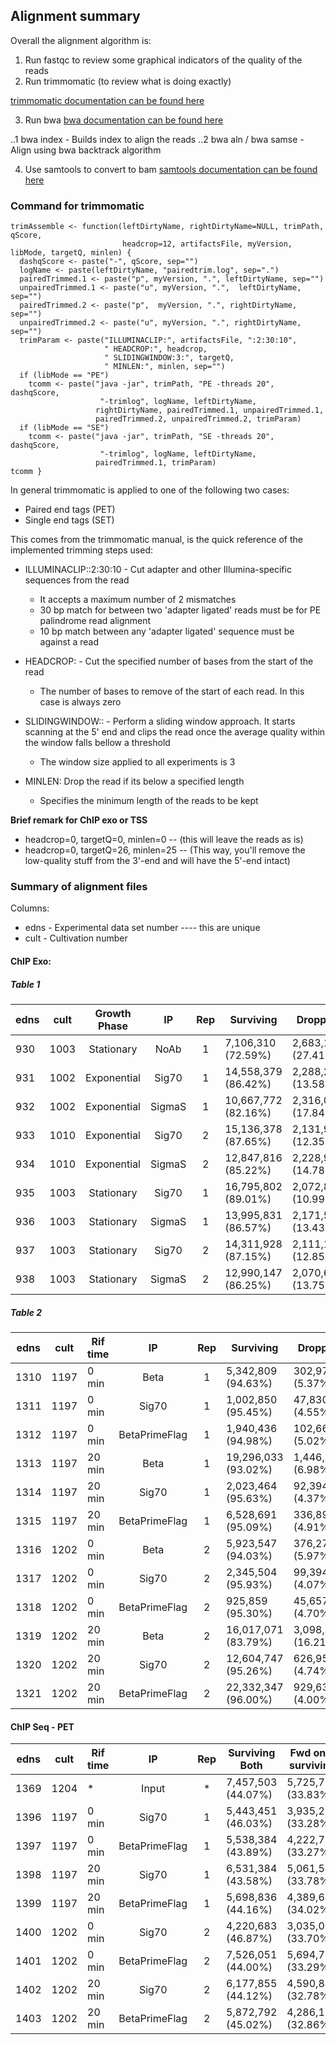 
## Alignment summary

Overall the alignment algorithm is:

1. Run fastqc to review some graphical indicators of the quality of the reads
2. Run trimmomatic (to review what is doing exactly)

[trimmomatic documentation can be found here](http://www.usadellab.org/cms/uploads/supplementary/Trimmomatic/TrimmomaticManual_V0.30.pdf)


3. Run bwa [bwa documentation can be found here](http://bio-bwa.sourceforge.net/bwa.shtml)

 ..1 bwa index - Builds index to align the reads
 ..2 bwa aln / bwa samse - Align using bwa backtrack algorithm

4. Use samtools to convert to bam [samtools documentation can be found here](http://samtools.sourceforge.net/samtools.shtml)

### Command for trimmomatic

```
trimAssemble <- function(leftDirtyName, rightDirtyName=NULL, trimPath, qScore,
                         headcrop=12, artifactsFile, myVersion, libMode, targetQ, minlen) {
  dashqScore <- paste("-", qScore, sep="")
  logName <- paste(leftDirtyName, "pairedtrim.log", sep=".")
  pairedTrimmed.1 <- paste("p", myVersion, ".", leftDirtyName, sep="")
  unpairedTrimmed.1 <- paste("u", myVersion, ".",  leftDirtyName, sep="")
  pairedTrimmed.2 <- paste("p",  myVersion, ".", rightDirtyName, sep="")
  unpairedTrimmed.2 <- paste("u", myVersion, ".", rightDirtyName, sep="") 
  trimParam <- paste("ILLUMINACLIP:", artifactsFile, ":2:30:10", 
                     " HEADCROP:", headcrop,
                     " SLIDINGWINDOW:3:", targetQ,
                     " MINLEN:", minlen, sep="")
  if (libMode == "PE")
    tcomm <- paste("java -jar", trimPath, "PE -threads 20", dashqScore,
                    "-trimlog", logName, leftDirtyName,
                   rightDirtyName, pairedTrimmed.1, unpairedTrimmed.1, 
                   pairedTrimmed.2, unpairedTrimmed.2, trimParam)
  if (libMode == "SE")
    tcomm <- paste("java -jar", trimPath, "SE -threads 20", dashqScore,
                    "-trimlog", logName, leftDirtyName,
                   pairedTrimmed.1, trimParam)
tcomm }
```

In general trimmomatic is applied to one of the following two cases: 
- Paired end tags (PET)
- Single end tags (SET) 

This comes from the trimmomatic manual, is the quick reference of the implemented trimming steps used:
- ILLUMINACLIP:<artifactsFile>:2:30:10 - Cut adapter and other Illumina-specific sequences from the read 
  - It accepts a maximum number of 2 mismatches
  - 30 bp match for between two 'adapter ligated' reads must be for PE palindrome read alignment
  - 10 bp match between any 'adapter ligated' sequence must be against a read

- HEADCROP:<length> - Cut the specified number of bases from the start of the read
  - The number of bases to remove of the start of each read. In this case is always zero

- SLIDINGWINDOW:<window size>:<required quality> - Perform a sliding window approach. It starts scanning at the 5' end and clips the read once the average quality within the window falls bellow a threshold
  - The window size applied to all experiments is 3 

- MINLEN<length>: Drop the read if its below a specified length 
  - Specifies the minimum length of the reads to be kept

**Brief remark for ChIP exo or TSS**
+ headcrop=0, targetQ=0, minlen=0 -- (this will leave the reads as is)
+ headcrop=0, targetQ=26, minlen=25 -- (This way, you'll remove the low-quality stuff from the 3'-end and will have the 5'-end intact)

### Summary of alignment files

Columns:
- edns - Experimental data set number ---- this are unique
- cult - Cultivation number 

#### ChIP Exo:

##### Table 1

|  edns |  cult  | Growth Phase |   IP |  Rep  |  Surviving | Dropped |
| ---   | ---    | :---: |   :---: |:---:   | ---        | ---     |
| 930 | 1003 | Stationary | NoAb | 1 | 7,106,310 (72.59%) |  2,683,193 (27.41%) |
| 931 | 1002 | Exponential| Sig70 | 1 |  14,558,379 (86.42%) |  2,288,292 (13.58%) |
| 932 | 1002 | Exponential | SigmaS | 1 | 10,667,772 (82.16%)|  2,316,066 (17.84%) |
| 933 | 1010 | Exponential | Sig70 | 2 |  15,136,378 (87.65%) |  2,131,906 (12.35%) |
| 934 | 1010 | Exponential | SigmaS | 2 | 12,847,816 (85.22%) |  2,228,917 (14.78%) |
| 935 | 1003 | Stationary  | Sig70 | 1 | 16,795,802 (89.01%) |  2,072,855 (10.99%) | 
| 936 | 1003 | Stationary  | SigmaS | 1 | 13,995,831 (86.57%) | 2,171,587 (13.43%) |
| 937 | 1003 | Stationary  | Sig70 | 2 | 14,311,928 (87.15%) | 2,111,110 (12.85%) | 
| 938 | 1003 | Stationary  | SigmaS | 2 |  12,990,147 (86.25%) | 2,070,645 (13.75%) | 

##### Table 2

|  edns |  cult  |  Rif time  |  IP |  Rep  |  Surviving | Dropped |
| ---   | ---    | ---        | :---: |:---:   | ---        | ---     |
| 1310  | 1197   | 0 min      | Beta | 1      |  5,342,809 (94.63%) | 302,971 (5.37%) |
| 1311  | 1197   | 0 min      | Sig70| 1      | 1,002,850 (95.45%) | 47,830 (4.55%)|
| 1312  | 1197   | 0 min      | BetaPrimeFlag | 1 | 1,940,436 (94.98%) | 102,665 (5.02%) |
| 1313  | 1197   | 20 min     | Beta | 1      | 19,296,033 (93.02%) | 1,446,921 (6.98%) |
| 1314  | 1197   | 20 min     | Sig70| 1      | 2,023,464 (95.63%)   | 92,394 (4.37%)  |
| 1315  | 1197   | 20 min     | BetaPrimeFlag | 1|6,528,691 (95.09%)  | 336,894 (4.91%) |
| 1316  | 1202   | 0 min      | Beta | 2      |  5,923,547 (94.03%) | 376,279 (5.97%) |
| 1317  | 1202   | 0 min      | Sig70| 2      | 2,345,504 (95.93%) | 99,394 (4.07%)|
| 1318  | 1202   | 0 min      | BetaPrimeFlag | 2 | 925,859 (95.30%) | 45,657 (4.70%) |
| 1319  | 1202   | 20 min     | Beta | 2      | 16,017,071 (83.79%) | 3,098,183 (16.21%) |
| 1320  | 1202   | 20 min     | Sig70| 2      | 12,604,747 (95.26%)   |  626,954 (4.74%) |
| 1321  | 1202   | 20 min     | BetaPrimeFlag |2 |  22,332,347 (96.00%) | 929,638 (4.00%) |



#### ChIP Seq - PET

|  edns |  cult  |  Rif time  |  IP |  Rep  |  Surviving Both | Fwd only surviving | Rev only surviving | Dropped |
| ---   | ---    | ---        | :---: | :---:   | ---             | ---                | ---                | ---     |
| 1369  | 1204   |  *   | Input  | * |  7,457,503 (44.07%)| 5,725,737 (33.83%) | 408,513 (2.41%)  |  3,331,407 (19.69%) |
| 1396  | 1197   | 0 min   | Sig70 | 1   | 5,443,451 (46.03%) | 3,935,239 (33.28%) | 288,341 (2.44%) | 2,158,174 (18.25%) |
| 1397  | 1197   | 0 min   | BetaPrimeFlag | 1 | 5,538,384 (43.89%) | 4,222,720 (33.27%) | 301,975 (2.39%) | 2,554,625 (20.25%) |
| 1398  | 1197   | 20 min  | Sig70 | 1  | 6,531,384 (43.58%) | 5,061,549 (33.78%) | 299,762 (2.00%) | 3,093,077 (20.64%)|
| 1399  | 1197   | 20 min  | BetaPrimeFlag | 1  | 5,698,836 (44.16%) | 4,389,656 (34.02%)| 237,852 (1.84%) | 2,578,408 (19.98%) |
| 1400 | 1202 | 0 min  | Sig70|2  | 4,220,683 (46.87%) | 3,035,014 (33.70%) | 183,440 (2.04%)  | 1,566,504 (17.39%) |
| 1401 | 1202 | 0 min  | BetaPrimeFlag|2  |  7,526,051 (44.00%)| 5,694,781 (33.29%) | 403,570 (2.36%)| 3,481,712 (20.35%) |
| 1402 | 1202 | 20 min | Sig70|2  | 6,177,855 (44.12%) |4,590,846 (32.78%) | 303,850 (2.17%)  |  2,930,447 (20.93%) |
| 1403 | 1202 | 20 min | BetaPrimeFlag|2  | 5,872,792 (45.02%)| 4,286,199 (32.86%) | 292,163 (2.24%)| 2,594,642 (19.89%) |
